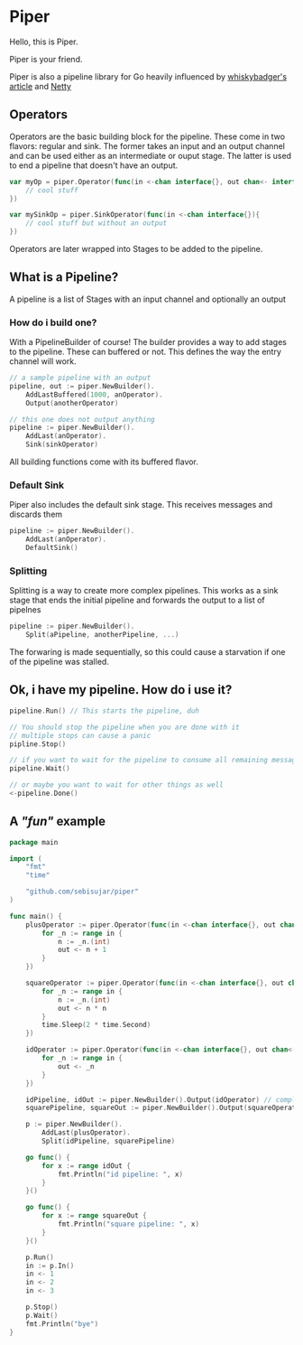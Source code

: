 # Piper
Hello, this is Piper. 

Piper is your friend. 

Piper is also a pipeline library for Go heavily influenced by [whiskybadger's article](https://whiskybadger.io/post/introducing-go-pipeline/) and [Netty](https://netty.io/)

## Operators
Operators are the basic building block for the pipeline. These come in two flavors: regular and sink.
The former takes an input and an output channel and can be used either as an intermediate or ouput stage.
The latter is used to end a pipeline that doesn't have an output.

```go
var myOp = piper.Operator(func(in <-chan interface{}, out chan<- interface{}){
    // cool stuff
})

var mySinkOp = piper.SinkOperator(func(in <-chan interface{}){
    // cool stuff but without an output
})
```

Operators are later wrapped into Stages to be added to the pipeline.

## What is a Pipeline?
A pipeline is a list of Stages with an input channel and optionally an output

### How do i build one?
With a PipelineBuilder of course! The builder provides a way to add stages to the pipeline. 
These can buffered or not. This defines the way the entry channel will work.

```go
// a sample pipeline with an output
pipeline, out := piper.NewBuilder().
    AddLastBuffered(1000, anOperator).
    Output(anotherOperator)

// this one does not output anything
pipeline := piper.NewBuilder().
    AddLast(anOperator).
    Sink(sinkOperator)

```
All building functions come with its buffered flavor.

### Default Sink
Piper also includes the default sink stage. This receives messages and discards them
```go
pipeline := piper.NewBuilder().
    AddLast(anOperator).
    DefaultSink()
```

### Splitting
Splitting is a way to create more complex pipelines. This works as a sink stage that ends the initial pipeline
and forwards the output to a list of pipelnes
```go
pipeline := piper.NewBuilder().
    Split(aPipeline, anotherPipeline, ...)
```
The forwaring is made sequentially, so this could cause a starvation if one of the pipeline was stalled.


## Ok, i have my pipeline. How do i use it?
```go
pipeline.Run() // This starts the pipeline, duh

// You should stop the pipeline when you are done with it
// multiple stops can cause a panic
pipline.Stop()

// if you want to wait for the pipeline to consume all remaining messages:
pipeline.Wait()

// or maybe you want to wait for other things as well
<-pipeline.Done()
```

## A *"fun"* example
```go
package main

import (
	"fmt"
	"time"

	"github.com/sebisujar/piper"
)

func main() {
	plusOperator := piper.Operator(func(in <-chan interface{}, out chan<- interface{}) {
		for _n := range in {
			n := _n.(int)
			out <- n + 1
		}
	})

	squareOperator := piper.Operator(func(in <-chan interface{}, out chan<- interface{}) {
		for _n := range in {
			n := _n.(int)
			out <- n * n
		}
		time.Sleep(2 * time.Second)
	})

	idOperator := piper.Operator(func(in <-chan interface{}, out chan<- interface{}) {
		for _n := range in {
			out <- _n
		}
	})

	idPipeline, idOut := piper.NewBuilder().Output(idOperator) // complex pipeline
	squarePipeline, squareOut := piper.NewBuilder().Output(squareOperator) // much more complex pipeline

	p := piper.NewBuilder().
		AddLast(plusOperator).
		Split(idPipeline, squarePipeline)

	go func() {
		for x := range idOut {
			fmt.Println("id pipeline: ", x)
		}
	}()

	go func() {
		for x := range squareOut {
			fmt.Println("square pipeline: ", x)
		}
	}()

	p.Run()
	in := p.In()
	in <- 1
	in <- 2
	in <- 3

	p.Stop()
    p.Wait()
   	fmt.Println("bye")
}

```
